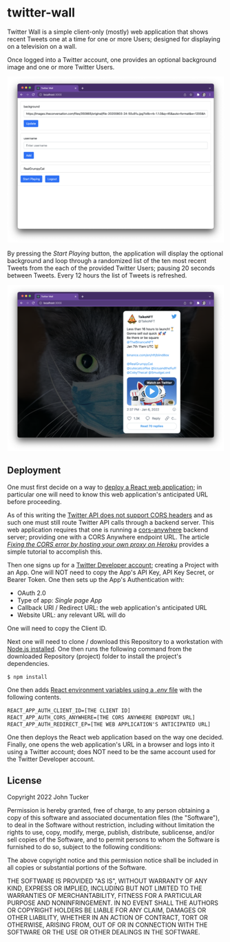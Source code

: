 # twitter-wall

Twitter Wall is a simple client-only (mostly) web application that shows recent Tweets one at a time for one or more Users; designed for displaying on a television on a wall.

Once logged into a Twitter account, one provides an optional background image and one or more Twitter Users.

![Form](docs/form.png)

By pressing the *Start Playing* button, the application will display the optional background and loop through a randomized list of the ten most recent Tweets from the each of the provided Twitter Users; pausing 20 seconds between Tweets. Every 12 hours the list of Tweets is refreshed.

![Playing](docs/playing.png)

## Deployment

One must first decide on a way to [deploy a React web application](https://create-react-app.dev/docs/deployment); in particular one will need to know this web application's anticipated URL before proceeding.

As of this writing the [Twitter API does not support CORS headers](https://twittercommunity.com/t/will-twitter-api-support-cors-headers-soon/28276) and as such one must still route Twitter API calls through a backend server. This web application requires that one is running a [cors-anywhere](https://github.com/Rob--W/cors-anywhere) backend server; providing one with a CORS Anywhere endpoint URL. The article *[Fixing the CORS error by hosting your own proxy on Heroku](https://dev.to/imiebogodson/fixing-the-cors-error-by-hosting-your-own-proxy-on-heroku-3lcb)* provides a simple tutorial to accomplish this.

Then one signs up for a [Twitter Developer account](https://developer.twitter.com/en); creating a Project with an App. One will NOT need to copy the App's API Key, API Key Secret, or Bearer Token. One then sets up the App's Authentication with:

* OAuth 2.0
* Type of app: *Single page App*
* Callback URI / Redirect URL: the web application's anticipated URL 
* Website URL: any relevant URL will do

One will need to copy the Client ID.

Next one will need to clone / download this Repository to a workstation with [Node.js installed](https://nodejs.org/en/). One then runs the following command from the downloaded Repository (project) folder to install the project's dependencies.

```
$ npm install
```

One then adds [React environment variables using a *.env* file](https://create-react-app.dev/docs/adding-custom-environment-variables/#adding-development-environment-variables-in-env) with the following contents.

```
REACT_APP_AUTH_CLIENT_ID=[THE CLIENT ID]
REACT_APP_AUTH_CORS_ANYWHERE=[THE CORS ANYWHERE ENDPOINT URL]
REACT_APP_AUTH_REDIRECT_EP=[THE WEB APPLICATION'S ANTICIPATED URL]
```

One then deploys the React web application based on the way one decided. Finally, one opens the web application's URL in a browser and logs into it using a Twitter account; does NOT need to be the same account used for the Twitter Developer account.

## License

Copyright 2022 John Tucker

Permission is hereby granted, free of charge, to any person obtaining a copy of this software and associated documentation files (the "Software"), to deal in the Software without restriction, including without limitation the rights to use, copy, modify, merge, publish, distribute, sublicense, and/or sell copies of the Software, and to permit persons to whom the Software is furnished to do so, subject to the following conditions:

The above copyright notice and this permission notice shall be included in all copies or substantial portions of the Software.

THE SOFTWARE IS PROVIDED "AS IS", WITHOUT WARRANTY OF ANY KIND, EXPRESS OR IMPLIED, INCLUDING BUT NOT LIMITED TO THE WARRANTIES OF MERCHANTABILITY, FITNESS FOR A PARTICULAR PURPOSE AND NONINFRINGEMENT. IN NO EVENT SHALL THE AUTHORS OR COPYRIGHT HOLDERS BE LIABLE FOR ANY CLAIM, DAMAGES OR OTHER LIABILITY, WHETHER IN AN ACTION OF CONTRACT, TORT OR OTHERWISE, ARISING FROM, OUT OF OR IN CONNECTION WITH THE SOFTWARE OR THE USE OR OTHER DEALINGS IN THE SOFTWARE.
